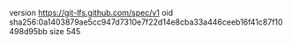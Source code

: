 version https://git-lfs.github.com/spec/v1
oid sha256:0a1403879ae5cc947d7310e7f22d14e8cba33a446ceeb16f41c87f10498d95bb
size 545
